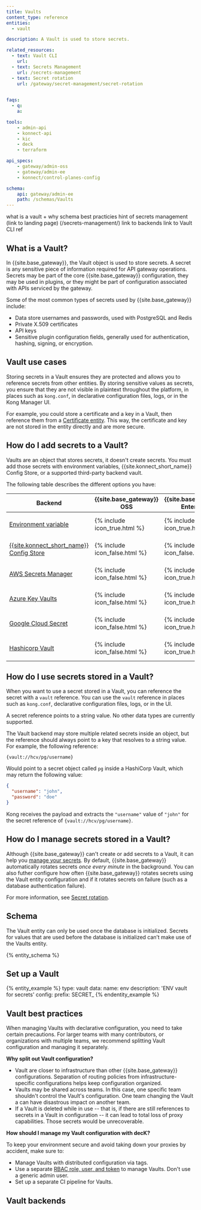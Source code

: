 ```yaml
---
title: Vaults
content_type: reference
entities:
  - vault

description: A Vault is used to store secrets.

related_resources:
  - text: Vault CLI
    url: 
  - text: Secrets Management
    url: /secrets-management
  - text: Secret rotation
    url: /gateway/secret-management/secret-rotation
  

faqs:
  - q: 
    a: 

tools:
    - admin-api
    - konnect-api
    - kic
    - deck
    - terraform

api_specs:
    - gateway/admin-oss
    - gateway/admin-ee
    - konnect/control-planes-config

schema:
    api: gateway/admin-ee
    path: /schemas/Vaults
---
```


what is a vault + why
schema
best practicies
hint of secrets management (link to landing page) (/secrets-management/)
link to backends
link to Vault CLI ref

## What is a Vault?
In {{site.base_gateway}}, the Vault object is used to store secrets. A secret is any sensitive piece of information required for API gateway
operations. Secrets may be part of the core {{site.base_gateway}} configuration,
they may be used in plugins, or they might be part of configuration associated
with APIs serviced by the gateway.

Some of the most common types of secrets used by {{site.base_gateway}} include:

* Data store usernames and passwords, used with PostgreSQL and Redis
* Private X.509 certificates
* API keys
* Sensitive plugin configuration fields, generally used for authentication, hashing, signing, or encryption.

## Vault use cases

Storing secrets in a Vault ensures they are protected and allows you to reference secrets from other entities. By storing sensitive values as secrets, you ensure that they are not
visible in plaintext throughout the platform, in places such as `kong.conf`,
in declarative configuration files, logs, or in the Kong Manager UI.

For example, you could store a certificate and a key in a Vault, then reference them from a [Certificate entity](/gateway/entities/certificate/). This way, the certificate and key are not stored in the entity directly and are more secure.

## How do I add secrets to a Vault?

Vaults are an object that stores secrets, it doesn't create secrets. You must add those secrets with environment variables, {{site.konnect_short_name}} Config Store, or a supported third-party backend vault.

The following table describes the different options you have:

| Backend | {{site.base_gateway}} OSS | {{site.base_gateway}} Enterprise | Uses Vault entity | {{site.konnect_short_name}} supported |
|--------|--------------------|----------------|--------------|---------------|
| [Environment variable](/how-to/store-secrets-as-env-variables) | {% include icon_true.html %} | {% include icon_true.html %} | {% include icon_false.html %}| {% include icon_true.html %} |
| [{{site.konnect_short_name}} Config Store](/how-to/store-secrets-in-konnect-config-store) | {% include icon_false.html %}| {% include icon_false.html %}| {% include icon_true.html %} | {% include icon_true.html %}|
| [AWS Secrets Manager](/how-to/configure-aws-secrets-manager-as-a-vault-backend) | {% include icon_false.html %}| {% include icon_true.html %} | {% include icon_true.html %} | {% include icon_true.html %}|
| [Azure Key Vaults](/how-to/configure-azure-key-vaults-as-a-vault-backend) | {% include icon_false.html %} | {% include icon_true.html %}| {% include icon_true.html %}| {% include icon_true.html %}|
| [Google Cloud Secret](/how-to/configure-google-cloud-secret-as-a-vault-backend) | {% include icon_false.html %} | {% include icon_true.html %}| {% include icon_true.html %}| {% include icon_true.html %}|
| [Hashicorp Vault](/how-to/configure-hashicorp-vault-as-a-vault-backend) | {% include icon_false.html %} | {% include icon_true.html %}| {% include icon_true.html %}| {% include icon_true.html %}|


## How do I use secrets stored in a Vault?

When you want to use a secret stored in a Vault, you can reference the secret with a `vault` reference. You can use the `vault` reference in places such as `kong.conf`, declarative configuration files, logs, or in the UI.

A secret reference points to a string value. No other data types are currently supported.

The Vault backend may store multiple related secrets inside an object, but the reference
should always point to a key that resolves to a string value. For example, the following reference:

```
{vault://hcv/pg/username}
```

Would point to a secret object called `pg` inside a HashiCorp Vault, which may return the following value:

```json
{
  "username": "john",
  "password": "doe"
}
```

<!-- vale off -->
Kong receives the payload and extracts the `"username"` value of `"john"` for the secret reference of
`{vault://hcv/pg/username}`.
<!-- vale on -->

## How do I manage secrets stored in a Vault?

Although {{site.base_gateway}} can't create or add secrets to a Vault, it can help you [manage your secrets](/secrets-management/). By default, {{site.base_gateway}} automatically rotates secrets *once every minute* in the background. You can also futher configure how often {{site.base_gateway}} rotates secrets using the Vault entity configuration and if it rotates secrets on failure (such as a database authentication failure).

For more information, see [Secret rotation](/gateway/secrets-management/secret-rotation/).

## Schema

The Vault entity can only be used once the database is initialized. Secrets for values that are used before the database is initialized can’t make use of the Vaults entity.

{% entity_schema %}

## Set up a Vault

{% entity_example %}
type: vault
data:
  name: env
  description: 'ENV vault for secrets'
  config:
    prefix: SECRET_
{% endentity_example %}


## Vault best practices

When managing Vaults with declarative configuration, you need to take certain precautions.
For larger teams with many contributors, or organizations with multiple teams,
we recommend splitting Vault configuration and managing it separately.

**Why split out Vault configuration?**

* Vault are closer to infrastructure than other {{site.base_gateway}} configurations.
Separation of routing policies from infrastructure-specific configurations helps
keep configuration organized.
* Vaults may be shared across teams. In this case, one specific team shouldn't
control the Vault's configuration. One team changing the Vault a can have
disastrous impact on another team.
* If a Vault is deleted while in use -- that is, if there are still references to
secrets in a Vault in configuration -- it can lead to total loss of proxy capabilities.
Those secrets would be unrecoverable.

**How should I manage my Vault configuration with decK?**

To keep your environment secure and avoid taking down your proxies by accident, make sure to:

* Manage Vaults with distributed configuration via tags.
* Use a separate [RBAC role, user, and token](/gateway/api/admin-ee/latest/#/rbac/get-rbac-users/)
to manage Vaults. Don't use a generic admin user.
* Set up a separate CI pipeline for Vaults.

## Vault backends

